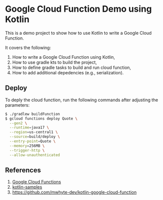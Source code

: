# Google Cloud Function Demo using Kotlin

This is a demo project to show how to use Kotlin to write a Google Cloud Function.

It covers the following:
1. How to write a Google Cloud Function using Kotlin,
1. How to use gradle kts to build the project,
1. How to define gradle tasks to build and run cloud function,
1. How to add additional depedencies (e.g., serialization).

## Deploy

To deply the cloud function, run the following commands after adjusting the parameters:

```bash
$ ./gradlew buildFunction
$ gcloud functions deploy Quote \
  --gen2 \
  --runtime=java17 \
  --region=us-central1 \
  --source=build/deploy \
  --entry-point=Quote \
  --memory=256MB \
  --trigger-http \
  --allow-unauthenticated
```

## References

1. [Google Cloud Functions](https://cloud.google.com/functions/)
1. [kotlin-samples](https://github.com/GoogleCloudPlatform/kotlin-samples)
1. https://github.com/mwhyte-dev/kotlin-google-cloud-function

